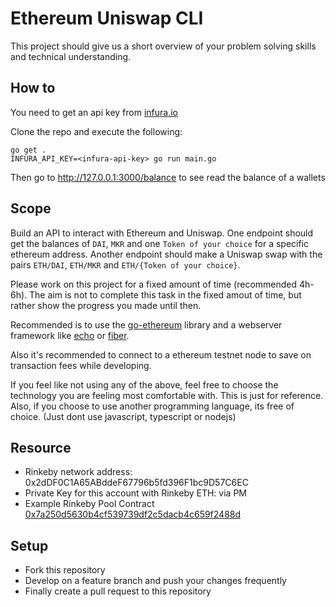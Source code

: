 # Ethereum Uniswap CLI

This project should give us a short overview of your problem solving skills and technical understanding.

## How to

You need to get an api key from [infura.io](https://infura.io/)

Clone the repo and execute the following:
```shell
go get .
INFURA_API_KEY=<infura-api-key> go run main.go
```

Then go to http://127.0.0.1:3000/balance to see read the balance of a wallets

## Scope

Build an API to interact with Ethereum and Uniswap.
One endpoint should get the balances of `DAI`, `MKR` and one `Token of your choice` for a specific ethereum address.
Another endpoint should make a Uniswap swap with the pairs `ETH/DAI`, `ETH/MKR` and `ETH/{Token of your choice}`.

Please work on this project for a fixed amount of time (recommended 4h-6h). The aim is not to complete this task in the fixed amout of time, but rather show the progress you made until then.

Recommended is to use the [go-ethereum](https://github.com/ethereum/go-ethereum) library and a webserver framework like [echo](https://github.com/labstack/echo) or [fiber](https://github.com/gofiber/fiber).

Also it's recommended to connect to a ethereum testnet node to save on transaction fees while developing.

If you feel like not using any of the above, feel free to choose the technology you are feeling most comfortable with. This is just for reference.
Also, if you choose to use another programming language, its free of choice. (Just dont use javascript, typescript or nodejs)

## Resource

- Rinkeby network address: 0x2dDF0C1A65ABddeF67796b5fd396F1bc9D57C6EC
- Private Key for this account with Rinkeby ETH: via PM
- Example Rinkeby Pool Contract [0x7a250d5630b4cf539739df2c5dacb4c659f2488d](https://rinkeby.etherscan.io/address/0x7a250d5630b4cf539739df2c5dacb4c659f2488d#writeContract)

## Setup

- Fork this repository
- Develop on a feature branch and push your changes frequently
- Finally create a pull request to this repository
